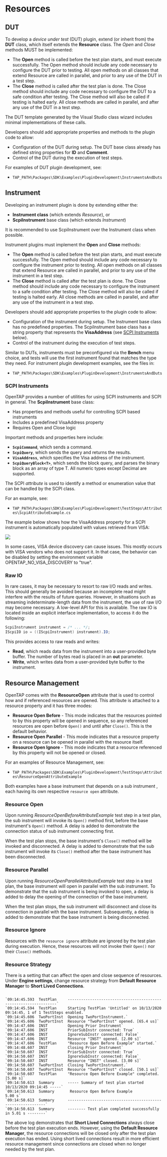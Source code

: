 Resources
==================

## DUT

To develop a *device under test* (DUT) plugin, extend (or inherit from) the **DUT** class, which itself extends the **Resource** class. The *Open* and *Close* methods MUST be implemented:

-	The **Open** method is called before the test plan starts, and must execute successfully. The Open method should include any code necessary to configure the DUT prior to testing. All open methods on all classes that extend Resource are called in parallel, and prior to any use of the DUT in a test step.
-	The **Close** method is called after the test plan is done. The Close method should include any code necessary to configure the DUT to a safe condition after testing. The Close method will also be called if testing is halted early. All close methods are called in parallel, and after any use of the DUT in a test step. 

The DUT template generated by the Visual Studio class wizard includes minimal implementations of these calls. 

Developers should add appropriate properties and methods to the plugin code to allow:

-	Configuration of the DUT during setup. The DUT base class already has defined string properties for **ID** and **Comment**.
-	Control of the DUT during the execution of test steps. 

For examples of DUT plugin development, see:

-	`TAP_PATH\Packages\SDK\Examples\PluginDevelopment\InstrumentsAndDuts`

## Instrument

Developing an instrument plugin is done by extending either the:

-	**Instrument class** (which extends *Resource*), or 
-	**ScpiInstrument** base class (which extends *Instrument*)

It is recommended to use ScpiInstrument over the Instrument class when possible. 

Instrument plugins must implement the **Open** and **Close** methods:

-	The **Open** method is called before the test plan starts, and must execute successfully. The Open method should include any code necessary to configure the instrument prior to testing. All open methods on all classes that extend Resource are called in parallel, and prior to any use of the instrument in a test step.
-	The **Close** method is called after the test plan is done. The Close method should include any code necessary to configure the instrument to a safe condition after testing. The Close method will also be called if testing is halted early. All close methods are called in parallel, and after any use of the instrument in a test step. 

Developers should add appropriate properties to the plugin code to allow:

-	Configuration of the instrument during setup. The Instrument base class has no predefined properties. The ScpiInstrument base class has a string property that represents the **VisaAddress** (see [SCPI Instruments](#scpi-instruments) below).
-	Control of the instrument during the execution of test steps. 

Similar to DUTs, instruments must be preconfigured via the **Bench** menu choice, and tests will use the first instrument found that matches the type they need.
For instrument plugin development examples, see the files in:

-	`TAP_PATH\Packages\SDK\Examples\PluginDevelopment\InstrumentsAndDuts`

### SCPI Instruments
OpenTAP provides a number of utilities for using SCPI instruments and SCPI in general. The **ScpiInstrument** base class:

-	Has properties and methods useful for controlling SCPI based instruments
-	Includes a predefined VisaAddress property
-	Requires Open and Close logic

Important methods and properties here include:

-	**`ScpiCommand`**, which sends a command.
-	**`ScpiQuery`**, which sends the query and returns the results.
-	**`VisaAddress`**, which specifies the Visa address of the instrument.
- **`ScpiQueryBlock<T>`**, which sends the block query, and parses the binary block as an array of type T. All numeric types except Decimal are supported.

The SCPI *attribute* is used to identify a method or enumeration value that can be handled by the SCPI class. 

For an example, see:

-	`TAP_PATH\Packages\SDK\Examples\PluginDevelopment\TestSteps\Attributes\ScpiAttributeExample.cs`

The example below shows how the VisaAddress property for a SCPI instrument is automatically populated with values retrieved from VISA:

![](./Scpi.png)

In some cases, VISA device discovery can cause issues. 
This mostly occurs with VISA vendors who does not support it. 
In that case, the behavior can be disabled by setting the 
environment variable OPENTAP_NO_VISA_DISCOVERY to "true".

### Raw IO
In rare cases, it may be necessary to resort to raw I/O reads and writes. This should generally be avoided because an incomplete read might interfere with the results of future queries. However, in situations such as streaming indeterminate-length data from the instrument, the use of raw I/O may become necessary. 
A low-level API for this is available. The raw IO is located inside an explicit interface implementation, to access it do the following:

```csharp
ScpiInstrument instrument = /* ... */;
IScpiIO io = ((IScpiInstrument) instrument).IO;
```

This provides access to raw reads and writes:
-   **Read**, which reads data from the instrument into a user-provided byte buffer. The number of bytes read is placed in an **out** parameter.
-   **Write**, which writes data from a user-provided byte buffer to the instrument.


## Resource Management

OpenTAP comes with the **ResourceOpen** attribute that is used to control how and if referenced resources are opened. This attribute is attached to a resource property and it has three modes:

-	**Resource Open Before** - This mode indicates that the resources pointed to by this property will be opened in sequence, so any referenced resources are open before `Open()` and until after `Close()`. This is the default behavior.
-	**Resource Open Parallel** - This mode indicates that a resource property on a resource can be opened in parallel with the resource itself.
-	**Resource Open Ignore** - This mode indicates that a resource referenced by this property will not be opened or closed.

For an examples of Resource Management, see:

-	`TAP_PATH\Packages\SDK\Examples\PluginDevelopment\TestSteps\Attributes\ResourceOpenAttributeExample`

Both examples have a base instrument that depends on a sub instrument , each having its own respective `resource open` attribute.

### Resource Open
Upon running *ResourceOpenBeforeAttributeExample* test step in a test plan, the sub instrument will invoke its `Open()` method first, before the base instrument's `Open()` method. A delay is added to demonstrate the connection status of sub instrument connecting first.

When the test plan stops, the base instrument's `Close()` method will be invoked and disconnected. A delay is added to demonstrate that the sub instrument will invoke its `Close()` method after the base instrument has been disconnected.

### Resource Parallel
Upon running *ResourceOpenParallelAttributeExample* test step in a test plan, the base instrument will open in parallel with the sub instrument. To demonstrate that the sub instrument is being invoked to open, a delay is added to delay the opening of the connection of the base instrument.

When the test plan stops, the sub instrument will disconnect and close its connection in parallel with the base instrument. Subsequently, a delay is added to demonstrate that the base instrument is being disconnected.

### Resource Ignore
Resources with the `resource ignore` attribute are ignored by the test plan during execution. Hence, these resources will not invoke their `Open()` nor their `Close()` methods.

### Resource Strategy
There is a setting that can affect the open and close sequence of resources. Under **Engine settings**, change resource strategy from **Default Resource Manager** to **Short Lived Connections**.

```

`09:14:45.593  TestPlan     -----------------------------------------------------------------`
`09:14:45.594  TestPlan     Starting TestPlan 'Untitled' on 10/13/2020 09:14:45, 1 of 1 TestSteps enabled.`
`09:14:45.606  TwoPortInst  Opening TwoPortInstrument.`
`09:14:45.606  TwoPortInst  Resource "TwoPortInst" opened. [65.4 us]`
`09:14:47.606  INST         Opening Prior Instrument`
`09:14:47.606  INST         PriorSubInstr connected: True`
`09:14:47.606  INST         IgnoreSubInstr connected: False`
`09:14:47.606  INST         Resource "INST" opened. [2.00 s]`
`09:14:47.606  TestPlan     "Resource Open Before Example" started.`
`09:14:48.607  INST         Closing Prior Instrument`
`09:14:50.607  INST         PriorSubInstr connected: True`
`09:14:50.607  INST         IgnoreSubInstr connected: False`
`09:14:50.607  INST         Resource "INST" closed. [3.00 s]`
`09:14:50.607  TwoPortInst  Closing TwoPortInstrument.`
`09:14:50.607  TwoPortInst  Resource "TwoPortInst" closed. [50.1 us]`
`09:14:50.607  TestPlan     "Resource Open Before Example" completed. [5.00 s]`
`09:14:50.613  Summary      ----- Summary of test plan started 10/13/2020 09:14:45 -----`
`09:14:50.613  Summary       Resource Open Before Example                     5.00 s`         
`09:14:50.613  Summary      ------------------------------------------------------------`
`09:14:50.613  Summary      -------- Test plan completed successfully in 5.01 s --------`

```

The above log demonstrates that **Short Lived Connections** always close before the test plan execution ends. However, using the **Default Resource Manager**, the resource connections will be closed only after the test plan execution has ended.
Using short lived connections result in more efficient resource management since connections are closed when no longer needed by the test plan.
